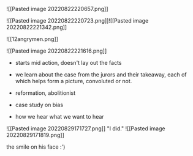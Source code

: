 



![[Pasted image 20220822220657.png]]

![[Pasted image 20220822220723.png]]![[Pasted image 20220822221342.png]]


![[12angrymen.png]]

![[Pasted image 20220822221616.png]]




- starts mid action, doesn't lay out the facts
- we learn about the case from the jurors and their takeaway, each of which helps form a picture, convoluted or not. 
- reformation, abolitionist 

- case study on bias 
- how we hear what we want to hear


![[Pasted image 20220829171727.png]]
"I did."
![[Pasted image 20220829171819.png]]

the smile on his face :') 

